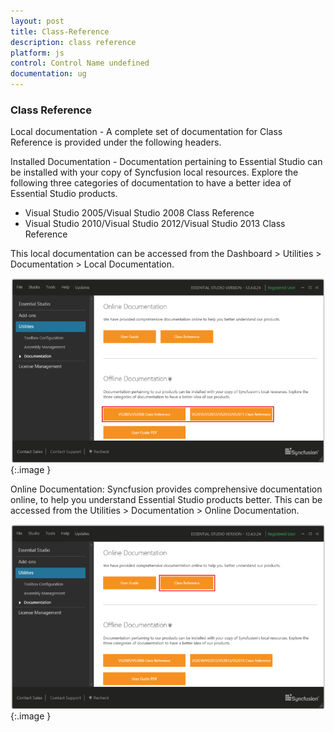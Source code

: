 ```yaml
---
layout: post
title: Class-Reference
description: class reference
platform: js
control: Control Name undefined
documentation: ug
---
```


### Class Reference

Local documentation - A complete set of documentation for Class Reference is provided under the following headers. 

Installed Documentation - Documentation pertaining to Essential Studio can be installed with your copy of Syncfusion local resources. Explore the following three categories of documentation to have a better idea of Essential Studio products.

* Visual Studio 2005/Visual Studio 2008 Class Reference
* Visual Studio 2010/Visual Studio 2012/Visual Studio 2013 Class Reference

This local documentation can be accessed from the Dashboard > Utilities > Documentation > Local Documentation.

![](Class-Reference_images/Class-Reference_img1.png)
{:.image }


Online Documentation: Syncfusion provides comprehensive documentation online, to help you understand Essential Studio products better. This can be accessed from the Utilities > Documentation > Online Documentation.



![](Class-Reference_images/Class-Reference_img2.png)
{:.image }



